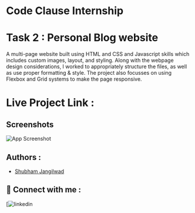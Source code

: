 
# Code Clause Internship

# Task 2 : Personal Blog website 

A multi-page website built using HTML and CSS and Javascript skills which includes custom images, layout, and styling. Along with the webpage design considerations, I worked to appropriately structure the files, as well as use proper formatting & style. The project also focusses on using Flexbox and Grid systems to make the page responsive.
    
# Live Project Link : 
[](https://shubhamjangilwad.github.io/CodeClause_PersonalBlog/)


## Screenshots

![App Screenshot](https://user-images.githubusercontent.com/91341397/234947719-d4b42e1b-6150-4dad-811f-46d1a8e90d8e.png)





## Authors : 

- [Shubham Jangilwad](https://github.com/shubhamJangilwad)


## 🔗 Connect with me : 

[![linkedin](https://www.linkedin.com/in/shubham-jangilwad-41476623b/)

